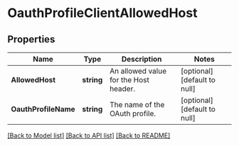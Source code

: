 # OauthProfileClientAllowedHost

## Properties
Name | Type | Description | Notes
------------ | ------------- | ------------- | -------------
**AllowedHost** | **string** | An allowed value for the Host header. | [optional] [default to null]
**OauthProfileName** | **string** | The name of the OAuth profile. | [optional] [default to null]

[[Back to Model list]](../README.md#documentation-for-models) [[Back to API list]](../README.md#documentation-for-api-endpoints) [[Back to README]](../README.md)

